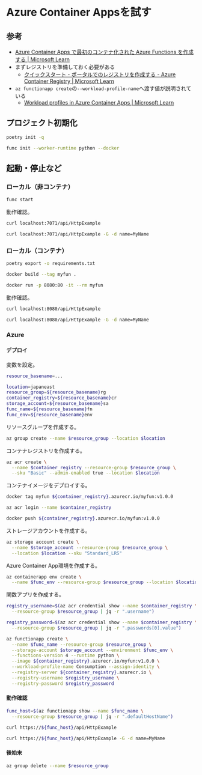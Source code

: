 # Azure Container Appsを試す

## 参考

- [Azure Container Apps で最初のコンテナ化された Azure Functions を作成する | Microsoft Learn](https://learn.microsoft.com/ja-jp/azure/azure-functions/functions-deploy-container-apps?tabs=acr%2Cbash&pivots=programming-language-python)
- まずレジストリを準備しておく必要がある
    - [クイックスタート - ポータルでのレジストリを作成する - Azure Container Registry | Microsoft Learn](https://learn.microsoft.com/ja-jp/azure/container-registry/container-registry-get-started-portal?tabs=azure-cli#create-a-container-registry)
- `az functionapp create`の`--workload-profile-name`へ渡す値が説明されている
    - [Workload profiles in Azure Container Apps | Microsoft Learn](https://learn.microsoft.com/en-us/azure/container-apps/workload-profiles-overview)

## プロジェクト初期化

```bash
poetry init -q
```

```bash
func init --worker-runtime python --docker
```

## 起動・停止など

### ローカル（非コンテナ）

```bash
func start
```

動作確認。

```bash
curl localhost:7071/api/HttpExample
```

```bash
curl localhost:7071/api/HttpExample -G -d name=MyName
```

### ローカル（コンテナ）

```bash
poetry export -o requirements.txt
```

```bash
docker build --tag myfun .
```

```bash
docker run -p 8080:80 -it --rm myfun
```

動作確認。

```bash
curl localhost:8080/api/HttpExample
```

```bash
curl localhost:8080/api/HttpExample -G -d name=MyName
```

### Azure

#### デプロイ

変数を設定。

```bash
resource_basename=...
```

```bash
location=japaneast
resource_group=${resource_basename}rg
container_registry=${resource_basename}cr
storage_account=${resource_basename}sa
func_name=${resource_basename}fn
func_env=${resource_basename}env
```

リソースグループを作成する。

```bash
az group create --name $resource_group --location $location
```

コンテナレジストリを作成する。

```bash
az acr create \
  --name $container_registry --resource-group $resource_group \
  --sku "Basic" --admin-enabled true --location $location
```

コンテナイメージをデプロイする。

```bash
docker tag myfun ${container_registry}.azurecr.io/myfun:v1.0.0
```

```bash
az acr login --name $container_registry
```

```bash
docker push ${container_registry}.azurecr.io/myfun:v1.0.0
```

ストレージアカウントを作成する。

```bash
az storage account create \
  --name $storage_account --resource-group $resource_group \
  --location $location --sku "Standard_LRS"
```

Azure Container App環境を作成する。

```bash
az containerapp env create \
  --name $func_env --resource-group $resource_group --location $location
```

関数アプリを作成する。

```bash
registry_username=$(az acr credential show --name $container_registry \
  --resource-group $resource_group | jq -r ".username")
```

```bash
registry_password=$(az acr credential show --name $container_registry \
  --resource-group $resource_group | jq -r ".passwords[0].value")
```

```bash
az functionapp create \
  --name $func_name --resource-group $resource_group \
  --storage-account $storage_account --environment $func_env \
  --functions-version 4 --runtime python \
  --image ${container_registry}.azurecr.io/myfun:v1.0.0 \
  --workload-profile-name Consumption --assign-identity \
  --registry-server ${container_registry}.azurecr.io \
  --registry-username $registry_username \
  --registry-password $registry_password
```

#### 動作確認

```bash
func_host=$(az functionapp show --name $func_name \
  --resource-group $resource_group | jq -r ".defaultHostName")
```

```bash
curl https://${func_host}/api/HttpExample
```

```bash
curl https://${func_host}/api/HttpExample -G -d name=MyName
```

#### 後始末

```bash
az group delete --name $resource_group
```
